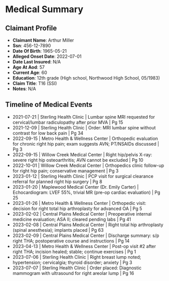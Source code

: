 # Medical Summary

## Claimant Profile
- **Claimant Name**: Arthur Miller
- **Ssn**: 456-12-7890
- **Date Of Birth**: 1965-05-21
- **Alleged Onset Date**: 2022-07-01
- **Date Last Insured**: N/A
- **Age At Aod**: 57
- **Current Age**: 60
- **Education**: 12th grade (High school, Northwood High School, 05/1983)
- **Claim Title**: T16 (SSI)
- **Notes**: N/A

## Timeline of Medical Events
- 2021-07-21 | Sterling Health Clinic | Lumbar spine MRI requested for cervical/lumbar radiculopathy after prior MVA | Pg 15
- 2021-12-09 | Sterling Health Clinic | Order: MRI lumbar spine without contrast for low back pain | Pg 34
- 2022-09-15 | Metro Health & Wellness Center | Orthopedic evaluation for chronic right hip pain; exam suggests AVN; PT/NSAIDs discussed | Pg 3
- 2022-09-15 | Willow Creek Medical Center | Right hip/pelvis X-ray: severe right hip osteoarthritis; AVN cannot be excluded | Pg 10
- 2022-10-01 | Willow Creek Medical Center | Orthopedics clinic follow-up for right hip pain; conservative management | Pg 3
- 2023-01-12 | Sterling Health Clinic | PCP visit for surgical clearance referral for planned right hip surgery | Pg 8
- 2023-01-20 | Maplewood Medical Center (Dr. Emily Carter) | Echocardiogram: LVEF 55%, trivial MR (pre-op cardiac evaluation) | Pg 25
- 2023-01-26 | Metro Health & Wellness Center | Orthopedic visit: decision for right total hip arthroplasty for advanced OA | Pg 5
- 2023-02-02 | Central Plains Medical Center | Preoperative internal medicine evaluation; ASA II; cleared pending labs | Pg 41
- 2023-02-08 | Central Plains Medical Center | Right total hip arthroplasty (spinal anesthesia); implants placed | Pg 63
- 2023-02-09 | Central Plains Medical Center | Discharge summary: s/p right THA; postoperative course and instructions | Pg 14
- 2023-04-13 | Metro Health & Wellness Center | Post-op visit #2 after right THA; incision healed; stable; continue exercises | Pg 1
- 2023-07-06 | Sterling Health Clinic | Right breast lump noted; hypertension; cervicalgia; thyroid disorder; anxiety | Pg 3
- 2023-07-07 | Sterling Health Clinic | Order placed: Diagnostic mammogram with ultrasound for right areolar lump | Pg 16